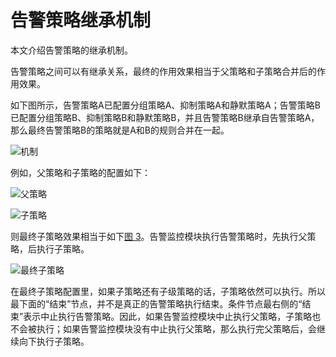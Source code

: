 # 告警策略继承机制

本文介绍告警策略的继承机制。

告警策略之间可以有继承关系，最终的作用效果相当于父策略和子策略合并后的作用效果。

如下图所示，告警策略A已配置分组策略A、抑制策略A和静默策略A；告警策略B已配置分组策略B、抑制策略B和静默策略B，并且告警策略B继承自告警策略A，那么最终告警策略B的策略就是A和B的规则合并在一起。

![机制](https://static-aliyun-doc.oss-accelerate.aliyuncs.com/assets/img/zh-CN/2242576161/p254706.png)

例如，父策略和子策略的配置如下：

![父策略](../images/p254716.png "父策略")

![子策略](../images/p254717.png "子策略")

则最终子策略效果相当于如下[图 3](#fig_3rz_nzt_oqc)。告警监控模块执行告警策略时，先执行父策略，后执行子策略。

![最终子策略](../images/p254718.png "最终子策略")

在最终子策略配置里，如果子策略还有子级策略的话，子策略依然可以执行。所以最下面的“结束”节点，并不是真正的告警策略执行结束。条件节点最右侧的“结束”表示中止执行告警策略。因此，如果告警监控模块中止执行父策略，子策略也不会被执行；如果告警监控模块没有中止执行父策略，那么执行完父策略后，会继续向下执行子策略。


